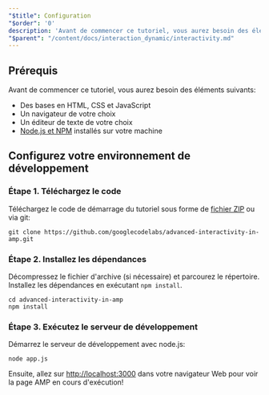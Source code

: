 ```yaml
---
"$title": Configuration
"$order": '0'
description: 'Avant de commencer ce tutoriel, vous aurez besoin des éléments suivants: des bases en HTML, CSS et JavaScript, un navigateur de votre choix, un éditeur de texte de ...'
"$parent": "/content/docs/interaction_dynamic/interactivity.md"
---
```


## Prérequis

Avant de commencer ce tutoriel, vous aurez besoin des éléments suivants:

- Des bases en HTML, CSS et JavaScript
- Un navigateur de votre choix
- Un éditeur de texte de votre choix
- [Node.js et NPM](https://docs.npmjs.com/getting-started/installing-node) installés sur votre machine

## Configurez votre environnement de développement

### Étape 1. Téléchargez le code

Téléchargez le code de démarrage du tutoriel sous forme de [fichier ZIP](https://github.com/googlecodelabs/advanced-interactivity-in-amp/archive/master.zip) ou via git:

```shell
git clone https://github.com/googlecodelabs/advanced-interactivity-in-amp.git
```

### Étape 2. Installez les dépendances

Décompressez le fichier d'archive (si nécessaire) et parcourez le répertoire. Installez les dépendances en exécutant `npm install`.

```shell
cd advanced-interactivity-in-amp
npm install
```

### Étape 3. Exécutez le serveur de développement

Démarrez le serveur de développement avec node.js:

```shell
node app.js
```

Ensuite, allez sur <a href="http://localhost:3000">http://localhost:3000</a> dans votre navigateur Web pour voir la page AMP en cours d'exécution!
